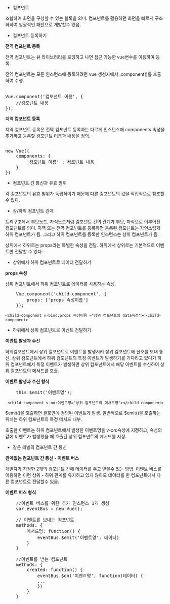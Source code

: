 - 컴포넌트

조합하여 화면을 구성할 수 있는 블록을 의미. 컴포넌트를 활용하면 화면을 빠르게 구조화하여 일괄적인 패턴으로 개발할수 있음.

- 컴포넌트 등록하기

<b>전역 컴포넌트 등록</b>

전역 컴포넌트는 뷰 라이브러리를 로딩하고 나면 접근 가능한 vue변수를 이용하여 등록.

전역 컴포넌트는 모든 인스턴스에 등록하려면 vue 생성자에서 .component()를 호출하여 수행.

<pre> 
Vue.component('컴포넌트 이름', {
	//컴포넌트 내용
});
</pre>

<b>지역 컴포넌트 등록</b>

지역 컴포넌트 등록은 전역 컴포넌트 등록과는 다르게 인스턴스에 components 속성을 추가하고 등록할 컴포넌트 이름과 내용을 정의.

<pre> 
new Vue({
    components: {
    	'컴포넌트 이름' : 컴포넌트 내용
    }
})
</pre>

- 컴포넌트 간 통신과 유효 범위

각 컴포넌트의 유효 범위가 독립적이기 때문에 다른 컴포넌트의 값을 직접적으로 참조할수 없다.

- 상/하위 컴포넌트 관계

트리구조에서 부모노드, 자식노드처럼 컴포넌트 간의 관계가 부모, 자식으로 이루어진 컴포넌트를 의미. 지역 또는 전역 컴포넌트를 등록하면 등록된 컴포넌트는 자연스럽게 하위 컴포넌트가 됨. 그리고 하위 컴포넌트를 등록한 인스턴스는 상위 컴포넌트가 됨.

상위에서 하위로는 props라는 특별한 속성을 전달. 하위에서 상위로는 기본적으로 이벤트만 전달할 수 있다.

- 상위에서 하위 컴포넌트로 데이터 전달하기

<b>props 속성</b>

상위 컴포넌트에서 하위 컴포넌트로 데이터를 사용하는 속성.

<pre>
    Vue.component('child-component', {
    	props: ['props 속성이름']
    });
</pre>

```vue
<child-component v-bind:props 속성이름 ="상위 컴포넌트의 data속성"></child-component>
```

- 하위에서 상위 컴포넌트로 이벤트 전달하기

<b>이벤트 발생과 수신</b>

하위컴포넌트에서 상위 컴포넌트로 이벤트를 발생시켜 상위 컴포넌트에 신호를 보내 통신. 상위 컴포넌트에서 하위 컴포넌트의 특정 이벤트가 발생하기를 기다리고 있다가 하위 컴포넌트에서 특정 이벤트가 발생하면 상위 컴포넌트에서 해당 이벤트를 수신하여 상위 컴포넌트의 메서드를 호출.

<b>이벤트 발생과 수신 형식</b>

<pre>
    this.$emit('이벤트명');
</pre>

```vue
 <child-component v-on:이벤트명="상위 컴포넌트의 메서드명"></child-component>
```

$emit()을 호출하면 괄호안에 정의된 이벤트가 발생. 일반적으로 $emit()을 호출하는 위치는 하위 컴포넌트의 특정 메서드 내부.

호출한 이벤트는 하위 컴포넌트에서 발생한 이벤트명을 v-on:속성에 지정하고, 속성의 값에 이벤트가 발생했을 때 호출된 상위 컴포넌트의 메서드를 지정.

- 같은 레벨의 컴포넌트 간 통신

<b>관계없는 컴포넌트 간 통신 - 이벤트 버스</b>

개발자가 지정한 2개의 컴포넌트 간에 데이터를 주고 받을수 있는 방법. 이벤트 버스를 이용하면 이런 상위 - 하위 관계를 유지하고 있지 않아도 데이터를 한 컴포넌트에서 다른 컴포넌트로 전달할수 있음.

<b>이벤트 버스 형식</b>

<pre>
	//이벤트 버스를 위한 추가 인스턴스 1개 생성
	var eventBus = new Vue();
	
	// 이벤트를 보내는 컴포넌트
	methods: {
		메서드명: function() {
			eventBus.$emit('이벤트명', 데이터)
		}
	}
	
	//이벤트를 받는 컴포넌트
	methods: {
		created: function() {
			eventBus.$on('이벤ㅌ명', function(데이터) {
			...
			})
		}
	}
</pre>

